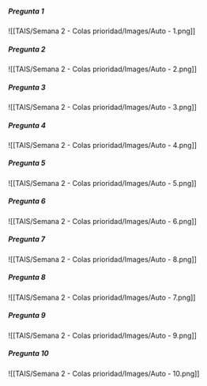 ##### Pregunta 1
![[TAIS/Semana 2 - Colas prioridad/Images/Auto - 1.png]]

##### Pregunta 2
![[TAIS/Semana 2 - Colas prioridad/Images/Auto - 2.png]]

##### Pregunta 3
![[TAIS/Semana 2 - Colas prioridad/Images/Auto - 3.png]]

##### Pregunta 4
![[TAIS/Semana 2 - Colas prioridad/Images/Auto - 4.png]]

##### Pregunta 5
![[TAIS/Semana 2 - Colas prioridad/Images/Auto - 5.png]]

##### Pregunta 6
![[TAIS/Semana 2 - Colas prioridad/Images/Auto - 6.png]]

##### Pregunta 7
![[TAIS/Semana 2 - Colas prioridad/Images/Auto - 8.png]]

##### Pregunta 8
![[TAIS/Semana 2 - Colas prioridad/Images/Auto - 7.png]]

##### Pregunta 9
![[TAIS/Semana 2 - Colas prioridad/Images/Auto - 9.png]]

##### Pregunta 10
![[TAIS/Semana 2 - Colas prioridad/Images/Auto - 10.png]]